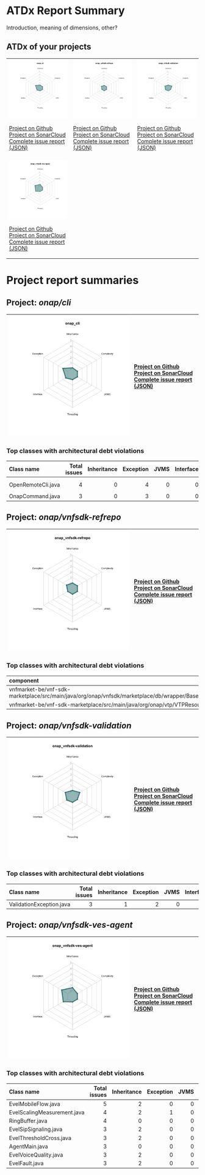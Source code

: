 
# ATDx Report Summary

Introduction, meaning of dimensions, other?

## ATDx of your projects
||||
|-|-|-|
|<img src="https://github.com/robertoverdecchia/ATDx_report_sandbox/blob/master/plots/onap_cli.jpg"/> <p style="text-align:left">[Project on Github](https://github.com/onap/cli) <br> [Project on SonarCloud ](https://sonarcloud.io/dashboard?id=onap_cli) <br> [Complete issue report (JSON)](https://github.com/robertoverdecchia/ATDx_report_sandbox/blob/master/jsons/onap_cli.json)</p>|<img src="https://github.com/robertoverdecchia/ATDx_report_sandbox/blob/master/plots/onap_vnfsdk-refrepo.jpg"/> <p style="text-align:left">[Project on Github](https://github.com/onap/vnfsdk-refrepo) <br> [Project on SonarCloud ](https://sonarcloud.io/dashboard?id=onap_vnfsdk-refrepo) <br> [Complete issue report (JSON)](https://github.com/robertoverdecchia/ATDx_report_sandbox/blob/master/jsons/onap_vnfsdk-refrepo.json)</p>|<img src="https://github.com/robertoverdecchia/ATDx_report_sandbox/blob/master/plots/onap_vnfsdk-validation.jpg"/> <p style="text-align:left">[Project on Github](https://github.com/onap/vnfsdk-validation) <br> [Project on SonarCloud ](https://sonarcloud.io/dashboard?id=onap_vnfsdk-validation) <br> [Complete issue report (JSON)](https://github.com/robertoverdecchia/ATDx_report_sandbox/blob/master/jsons/onap_vnfsdk-validation.json)</p>
 | |
|<img src="https://github.com/robertoverdecchia/ATDx_report_sandbox/blob/master/plots/onap_vnfsdk-ves-agent.jpg"/> <p style="text-align:left">[Project on Github](https://github.com/onap/vnfsdk-ves-agent) <br> [Project on SonarCloud ](https://sonarcloud.io/dashboard?id=onap_vnfsdk-ves-agent) <br> [Complete issue report (JSON)](https://github.com/robertoverdecchia/ATDx_report_sandbox/blob/master/jsons/onap_vnfsdk-ves-agent.json)</p>
# Project report summaries
## Project: _onap/cli_
|<img src="https://github.com/robertoverdecchia/ATDx_report_sandbox/blob/master/plots/onap_cli.jpg"/>|<p style="text-align:left">[Project on Github](https://github.com/onap/cli) <br> [Project on SonarCloud ](https://sonarcloud.io/dashboard?id=onap_cli) <br> [Complete issue report (JSON)](https://github.com/robertoverdecchia/ATDx_report_sandbox/blob/master/jsons/onap_cli.json)</p>
|-|-|
### Top classes with architectural debt violations
| Class name         |   Total issues |   Inheritance |   Exception |   JVMS |   Interface |   Threading |   Complexity | Fully qualified name                                                        |
|:-------------------|---------------:|--------------:|------------:|-------:|------------:|------------:|-------------:|:----------------------------------------------------------------------------|
| OpenRemoteCli.java |              4 |             0 |           4 |      0 |           0 |           0 |            0 | grpc/grpc-client/src/main/java/org/open/infc/grpc/client/OpenRemoteCli.java |
| OnapCommand.java   |              3 |             0 |           3 |      0 |           0 |           0 |            0 | framework/src/main/java/org/onap/cli/fw/cmd/OnapCommand.java                |

## Project: _onap/vnfsdk-refrepo_
|<img src="https://github.com/robertoverdecchia/ATDx_report_sandbox/blob/master/plots/onap_vnfsdk-refrepo.jpg"/>|<p style="text-align:left">[Project on Github](https://github.com/onap/vnfsdk-refrepo) <br> [Project on SonarCloud ](https://sonarcloud.io/dashboard?id=onap_vnfsdk-refrepo) <br> [Complete issue report (JSON)](https://github.com/robertoverdecchia/ATDx_report_sandbox/blob/master/jsons/onap_vnfsdk-refrepo.json)</p>
|-|-|
### Top classes with architectural debt violations
| component                                                                                              |   inheritance |   exception |   vmsmell |   interface |   threading |   complexity |   sum |
|:-------------------------------------------------------------------------------------------------------|--------------:|------------:|----------:|------------:|------------:|-------------:|------:|
| vnfmarket-be/vnf-sdk-marketplace/src/main/java/org/onap/vnfsdk/marketplace/db/wrapper/BaseHandler.java |             0 |           1 |         0 |           0 |           0 |            0 |     1 |
| vnfmarket-be/vnf-sdk-marketplace/src/main/java/org/onap/vtp/VTPResource.java                           |             0 |           1 |         0 |           0 |           0 |            0 |     1 |

## Project: _onap/vnfsdk-validation_
|<img src="https://github.com/robertoverdecchia/ATDx_report_sandbox/blob/master/plots/onap_vnfsdk-validation.jpg"/>|<p style="text-align:left">[Project on Github](https://github.com/onap/vnfsdk-validation) <br> [Project on SonarCloud ](https://sonarcloud.io/dashboard?id=onap_vnfsdk-validation) <br> [Complete issue report (JSON)](https://github.com/robertoverdecchia/ATDx_report_sandbox/blob/master/jsons/onap_vnfsdk-validation.json)</p>
|-|-|
### Top classes with architectural debt violations
| Class name               |   Total issues |   Inheritance |   Exception |   JVMS |   Interface |   Threading |   Complexity | Fully qualified name                                                           |
|:-------------------------|---------------:|--------------:|------------:|-------:|------------:|------------:|-------------:|:-------------------------------------------------------------------------------|
| ValidationException.java |              3 |             1 |           2 |      0 |           0 |           0 |            0 | csarvalidation/src/main/java/org/onap/validation/csar/ValidationException.java |

## Project: _onap/vnfsdk-ves-agent_
|<img src="https://github.com/robertoverdecchia/ATDx_report_sandbox/blob/master/plots/onap_vnfsdk-ves-agent.jpg"/>|<p style="text-align:left">[Project on Github](https://github.com/onap/vnfsdk-ves-agent) <br> [Project on SonarCloud ](https://sonarcloud.io/dashboard?id=onap_vnfsdk-ves-agent) <br> [Complete issue report (JSON)](https://github.com/robertoverdecchia/ATDx_report_sandbox/blob/master/jsons/onap_vnfsdk-ves-agent.json)</p>
|-|-|
### Top classes with architectural debt violations
| Class name                  |   Total issues |   Inheritance |   Exception |   JVMS |   Interface |   Threading |   Complexity | Fully qualified name                                               |
|:----------------------------|---------------:|--------------:|------------:|-------:|------------:|------------:|-------------:|:-------------------------------------------------------------------|
| EvelMobileFlow.java         |              5 |             2 |           0 |      0 |           3 |           0 |            0 | src/main/java/evel_javalibrary/att/com/EvelMobileFlow.java         |
| EvelScalingMeasurement.java |              4 |             2 |           1 |      0 |           1 |           0 |            0 | src/main/java/evel_javalibrary/att/com/EvelScalingMeasurement.java |
| RingBuffer.java             |              4 |             0 |           0 |      0 |           4 |           0 |            0 | src/main/java/evel_javalibrary/att/com/RingBuffer.java             |
| EvelSipSignaling.java       |              3 |             2 |           0 |      0 |           1 |           0 |            0 | src/main/java/evel_javalibrary/att/com/EvelSipSignaling.java       |
| EvelThresholdCross.java     |              3 |             2 |           0 |      0 |           1 |           0 |            0 | src/main/java/evel_javalibrary/att/com/EvelThresholdCross.java     |
| AgentMain.java              |              3 |             0 |           0 |      0 |           3 |           0 |            0 | src/main/java/evel_javalibrary/att/com/AgentMain.java              |
| EvelVoiceQuality.java       |              3 |             2 |           0 |      0 |           1 |           0 |            0 | src/main/java/evel_javalibrary/att/com/EvelVoiceQuality.java       |
| EvelFault.java              |              3 |             2 |           0 |      0 |           1 |           0 |            0 | src/main/java/evel_javalibrary/att/com/EvelFault.java              |

